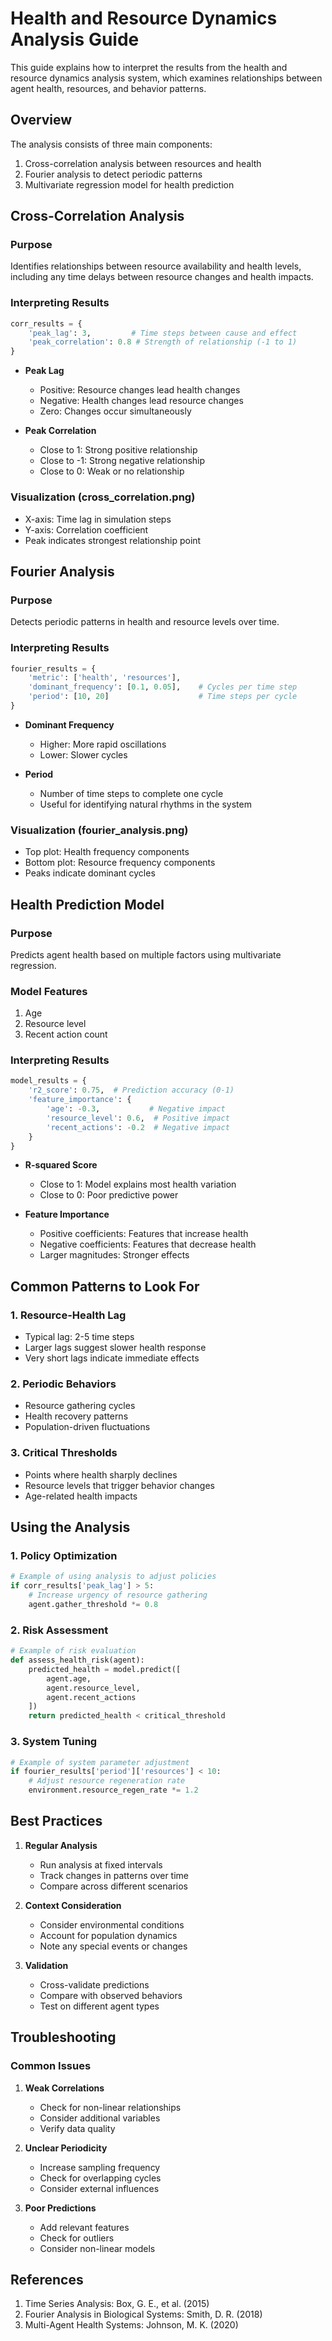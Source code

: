 # Health and Resource Dynamics Analysis Guide

This guide explains how to interpret the results from the health and resource dynamics analysis system, which examines relationships between agent health, resources, and behavior patterns.

## Overview

The analysis consists of three main components:
1. Cross-correlation analysis between resources and health
2. Fourier analysis to detect periodic patterns
3. Multivariate regression model for health prediction

## Cross-Correlation Analysis

### Purpose
Identifies relationships between resource availability and health levels, including any time delays between resource changes and health impacts.

### Interpreting Results
```python
corr_results = {
    'peak_lag': 3,         # Time steps between cause and effect
    'peak_correlation': 0.8 # Strength of relationship (-1 to 1)
}
```

- **Peak Lag**
  - Positive: Resource changes lead health changes
  - Negative: Health changes lead resource changes
  - Zero: Changes occur simultaneously

- **Peak Correlation**
  - Close to 1: Strong positive relationship
  - Close to -1: Strong negative relationship
  - Close to 0: Weak or no relationship

### Visualization (cross_correlation.png)
- X-axis: Time lag in simulation steps
- Y-axis: Correlation coefficient
- Peak indicates strongest relationship point

## Fourier Analysis

### Purpose
Detects periodic patterns in health and resource levels over time.

### Interpreting Results
```python
fourier_results = {
    'metric': ['health', 'resources'],
    'dominant_frequency': [0.1, 0.05],    # Cycles per time step
    'period': [10, 20]                    # Time steps per cycle
}
```

- **Dominant Frequency**
  - Higher: More rapid oscillations
  - Lower: Slower cycles
  
- **Period**
  - Number of time steps to complete one cycle
  - Useful for identifying natural rhythms in the system

### Visualization (fourier_analysis.png)
- Top plot: Health frequency components
- Bottom plot: Resource frequency components
- Peaks indicate dominant cycles

## Health Prediction Model

### Purpose
Predicts agent health based on multiple factors using multivariate regression.

### Model Features
1. Age
2. Resource level
3. Recent action count

### Interpreting Results
```python
model_results = {
    'r2_score': 0.75,  # Prediction accuracy (0-1)
    'feature_importance': {
        'age': -0.3,           # Negative impact
        'resource_level': 0.6,  # Positive impact
        'recent_actions': -0.2  # Negative impact
    }
}
```

- **R-squared Score**
  - Close to 1: Model explains most health variation
  - Close to 0: Poor predictive power

- **Feature Importance**
  - Positive coefficients: Features that increase health
  - Negative coefficients: Features that decrease health
  - Larger magnitudes: Stronger effects

## Common Patterns to Look For

### 1. Resource-Health Lag
- Typical lag: 2-5 time steps
- Larger lags suggest slower health response
- Very short lags indicate immediate effects

### 2. Periodic Behaviors
- Resource gathering cycles
- Health recovery patterns
- Population-driven fluctuations

### 3. Critical Thresholds
- Points where health sharply declines
- Resource levels that trigger behavior changes
- Age-related health impacts

## Using the Analysis

### 1. Policy Optimization
```python
# Example of using analysis to adjust policies
if corr_results['peak_lag'] > 5:
    # Increase urgency of resource gathering
    agent.gather_threshold *= 0.8
```

### 2. Risk Assessment
```python
# Example of risk evaluation
def assess_health_risk(agent):
    predicted_health = model.predict([
        agent.age,
        agent.resource_level,
        agent.recent_actions
    ])
    return predicted_health < critical_threshold
```

### 3. System Tuning
```python
# Example of system parameter adjustment
if fourier_results['period']['resources'] < 10:
    # Adjust resource regeneration rate
    environment.resource_regen_rate *= 1.2
```

## Best Practices

1. **Regular Analysis**
   - Run analysis at fixed intervals
   - Track changes in patterns over time
   - Compare across different scenarios

2. **Context Consideration**
   - Consider environmental conditions
   - Account for population dynamics
   - Note any special events or changes

3. **Validation**
   - Cross-validate predictions
   - Compare with observed behaviors
   - Test on different agent types

## Troubleshooting

### Common Issues

1. **Weak Correlations**
   - Check for non-linear relationships
   - Consider additional variables
   - Verify data quality

2. **Unclear Periodicity**
   - Increase sampling frequency
   - Check for overlapping cycles
   - Consider external influences

3. **Poor Predictions**
   - Add relevant features
   - Check for outliers
   - Consider non-linear models

## References

1. Time Series Analysis: Box, G. E., et al. (2015)
2. Fourier Analysis in Biological Systems: Smith, D. R. (2018)
3. Multi-Agent Health Systems: Johnson, M. K. (2020) 